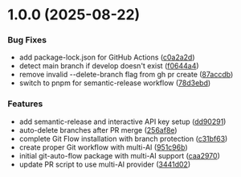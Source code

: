 # 1.0.0 (2025-08-22)


### Bug Fixes

* add package-lock.json for GitHub Actions ([c0a2a2d](https://github.com/genix-x/git-auto-flow/commit/c0a2a2dd937c828b369020ff75739d59210774f4))
* detect main branch if develop doesn't exist ([f0644a4](https://github.com/genix-x/git-auto-flow/commit/f0644a4a279a9bdb3d3ce264e07da92a77668114))
* remove invalid --delete-branch flag from gh pr create ([87accdb](https://github.com/genix-x/git-auto-flow/commit/87accdb9581d9e1ac479edff1431e89cb65a6717))
* switch to pnpm for semantic-release workflow ([78d3ebd](https://github.com/genix-x/git-auto-flow/commit/78d3ebd9b2aaea1791bc229c34cb0aee9b56b999))


### Features

* add semantic-release and interactive API key setup ([dd90291](https://github.com/genix-x/git-auto-flow/commit/dd90291220d5a838536747a808a53ddf74e7f3e7))
* auto-delete branches after PR merge ([256af8e](https://github.com/genix-x/git-auto-flow/commit/256af8e84d9393a531d692f323c6d50928f6ffae))
* complete Git Flow installation with branch protection ([c31bf63](https://github.com/genix-x/git-auto-flow/commit/c31bf636a22cbbc5ea641e039b64643f747d12c8))
* create proper Git workflow with multi-AI ([951c96b](https://github.com/genix-x/git-auto-flow/commit/951c96b1ca1374bbea64f3d786adb974f0a17234))
* initial git-auto-flow package with multi-AI support ([caa2970](https://github.com/genix-x/git-auto-flow/commit/caa2970a982c41be8120b5bdebfe71fd6020fe53))
* update PR script to use multi-AI provider ([3441d02](https://github.com/genix-x/git-auto-flow/commit/3441d02410b61194dc95deefe00dca5ca32bc310))
